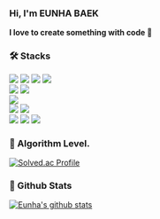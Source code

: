 ### Hi, I'm EUNHA BAEK
**I love to create something with code 🌱**


### 🛠️ Stacks

<img src="https://img.shields.io/badge/Python-3766AB?style=flat-square&logo=Python&logoColor=white"/> <img src="https://img.shields.io/badge/R-276DC3?style=flat-square&logo=R&logoColor=white"/>
<img src="https://img.shields.io/badge/ScikitLearn-F7931E?style=flat-square&logo=scikitlearn&logoColor=white"/>
<img src="https://img.shields.io/badge/TensorFlow-FF6F00?style=flat-square&logo=TensorFlow&logoColor=white"/>  
<img src="https://img.shields.io/badge/JavaScript-F7DF1E?style=flat-square&logo=JavaScript&logoColor=white"/>
<img src="https://img.shields.io/badge/React.js-61DAFB?style=flat-square&logo=React&logoColor=white"/>  
<img src="https://img.shields.io/badge/Django-092E20?style=flat-square&logo=django&logoColor=white"/>  
<img src="https://img.shields.io/badge/Spark-E25A1C?style=flat-square&logo=apachespark&logoColor=white"/> <img src="https://img.shields.io/badge/Airflow-017CEE?style=flat-square&logo=apacheairflow&logoColor=white"/>   
<img src="https://img.shields.io/badge/AWS-232F3E?style=flat-square&logo=amazonaws&logoColor=white"/> <img src="https://img.shields.io/badge/Docker-2496ED?style=flat-square&logo=Docker&logoColor=white"/> <img src="https://img.shields.io/badge/Ubuntu-E95420?style=flat-square&logo=Ubuntu&logoColor=white"/>

### 🥈 Algorithm Level. 

[![Solved.ac Profile](http://mazassumnida.wtf/api/v2/generate_badge?boj=beh1016)]([https://solved.ac/beh1016])  

### 📖 Github Stats  
[![Eunha's github stats](https://github-readme-stats.vercel.app/api?username=eunhabaek)](https://github.com/anuraghazra/github-readme-stats)
 


<!--
**eunhabaek/eunhabaek** is a ✨ _special_ ✨ repository because its `README.md` (this file) appears on your GitHub profile.

[![Notion Badge](https://img.shields.io/badge/Notion-000000?style=flat-square&logo=Notion&logoColor=white&link=https://joyous-pansy-314.notion.site/1612a809df194bb892e7dc0f4947c300)](https://joyous-pansy-314.notion.site/1612a809df194bb892e7dc0f4947c300)

Here are some ideas to get you started:

- 🔭 I’m currently working on ...
- 🌱 I’m currently learning ...
- 👯 I’m looking to collaborate on ...
- 🤔 I’m looking for help with ...
- 💬 Ask me about ...
- 📫 How to reach me: ...
- 😄 Pronouns: ...
- ⚡ Fun fact: ...
-->
